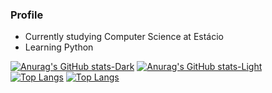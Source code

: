 ### Profile

- Currently studying Computer Science at Estácio
- Learning Python
 
[![Anurag's GitHub stats-Dark](https://github-readme-stats.vercel.app/api?username=jonatasramosgi&show_icons=true&theme=dark#gh-dark-mode-only)](https://github.com/anuraghazra/github-readme-stats#gh-dark-mode-only)
[![Anurag's GitHub stats-Light](https://github-readme-stats.vercel.app/api?username=jonatasramosgi&show_icons=true&theme=default#gh-light-mode-only)](https://github.com/anuraghazra/github-readme-stats#gh-light-mode-only)<br>
[![Top Langs](https://github-readme-stats.vercel.app/api/top-langs/?username=jonatasramosgi&layout=compact&card_width=467&show_icons=true&theme=dark#gh-dark-mode-only)](https://github.com/anuraghazra/github-readme-stats#gh-dark-mode-only)
[![Top Langs](https://github-readme-stats.vercel.app/api/top-langs/?username=jonatasramosgi&layout=compact&card_width=467&show_icons=true&theme=default#gh-light-mode-only)](https://github.com/anuraghazra/github-readme-stats#gh-light-mode-only)





